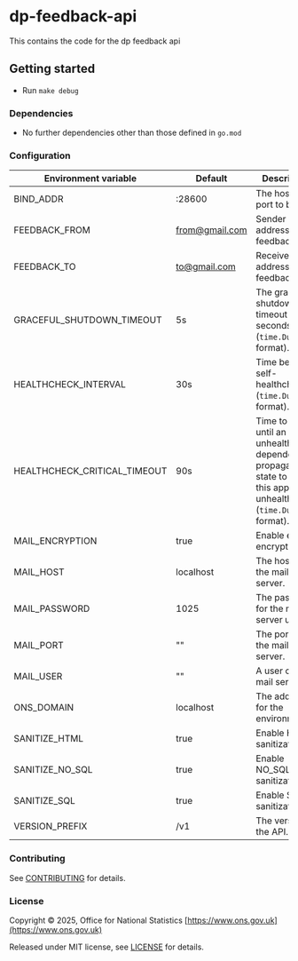 # dp-feedback-api

This contains the code for the dp feedback api

## Getting started

* Run `make debug`

### Dependencies

* No further dependencies other than those defined in `go.mod`

### Configuration

| Environment variable         | Default   | Description
| ---------------------------- | --------- | -----------
| BIND_ADDR                    | :28600    | The host and port to bind to.
| FEEDBACK_FROM                | [from@gmail.com](to@gmail.com) | Sender email address for feedback.
| FEEDBACK_TO                  | [to@gmail.com](to@gmail.com) | Receiver email address for feedback.
| GRACEFUL_SHUTDOWN_TIMEOUT    | 5s        | The graceful shutdown timeout in seconds (`time.Duration` format).
| HEALTHCHECK_INTERVAL         | 30s       | Time between self-healthchecks (`time.Duration` format).
| HEALTHCHECK_CRITICAL_TIMEOUT | 90s       | Time to wait until an unhealthy dependent propagates its state to make this app unhealthy (`time.Duration` format).
| MAIL_ENCRYPTION              | true      | Enable email encryption.
| MAIL_HOST                    | localhost | The host for the mail server.
| MAIL_PASSWORD                | 1025      | The password for the mail server user.
| MAIL_PORT                    | ""        | The port for the mail server.
| MAIL_USER                    | ""        | A user on the mail server.
| ONS_DOMAIN                   | localhost | The address for the environment.
| SANITIZE_HTML                | true      | Enable HTML sanitization.
| SANITIZE_NO_SQL              | true      | Enable NO_SQL sanitization.
| SANITIZE_SQL                 | true      | Enable SQL sanitization.
| VERSION_PREFIX               | /v1       | The version of the API.

### Contributing

See [CONTRIBUTING](CONTRIBUTING.md) for details.

### License

Copyright © 2025, Office for National Statistics [https://www.ons.gov.uk](https://www.ons.gov.uk)

Released under MIT license, see [LICENSE](LICENSE.md) for details.
